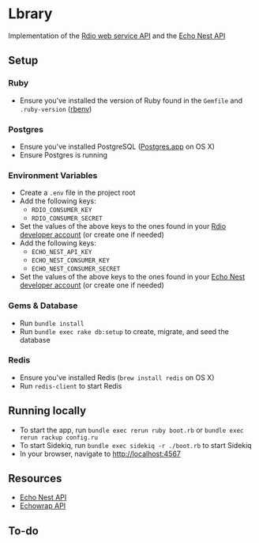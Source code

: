 # Lbrary
Implementation of the [Rdio web service API](http://www.rdio.com/developers/docs/web-service/index/) and the [Echo Nest API](http://developer.echonest.com/)

## Setup

### Ruby
- Ensure you've installed the version of Ruby found in the `Gemfile` and `.ruby-version` ([rbenv](https://github.com/sstephenson/rbenv))

### Postgres
- Ensure you've installed PostgreSQL ([Postgres.app](http://postgresapp.com/) on OS X)
- Ensure Postgres is running

### Environment Variables
- Create a `.env` file in the project root
- Add the following keys:
  - `RDIO_CONSUMER_KEY`
  - `RDIO_CONSUMER_SECRET`
- Set the values of the above keys to the ones found in your [Rdio developer account](http://rdio.mashery.com/apps/mykeys) (or create one if needed)
- Add the following keys:
  - `ECHO_NEST_API_KEY`
  - `ECHO_NEST_CONSUMER_KEY`
  - `ECHO_NEST_CONSUMER_SECRET`
- Set the values of the above keys to the ones found in your [Echo Nest developer account](https://developer.echonest.com/account/profile)  (or create one if needed)

### Gems & Database
- Run `bundle install`
- Run `bundle exec rake db:setup` to create, migrate, and seed the database

### Redis
- Ensure you've installed Redis (`brew install redis` on OS X)
- Run `redis-client` to start Redis

## Running locally
- To start the app, run `bundle exec rerun ruby boot.rb` or `bundle exec rerun rackup config.ru`
- To start Sidekiq, run `bundle exec sidekiq -r ./boot.rb` to start Sidekiq
- In your browser, navigate to [http://localhost:4567](http://localhost:4567)

## Resources
- [Echo Nest API](http://developer.echonest.com/docs/v4/index.html)
- [Echowrap API](https://github.com/timcase/echowrap/wiki)

## To-do